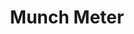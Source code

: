 ---
title: "Munch Meter"
description: "A dining hall food rating forum with an easy-to-use dashboard featuring the top rated menu items for each meal and more. Won Best Web App at DivHacks 2023."
url: "https://devpost.com/software/munch-meter#"
featured: true
techs: ["HTML", "CSS", "JavaScript", "Python", "BeautifulSoup"]
--- 